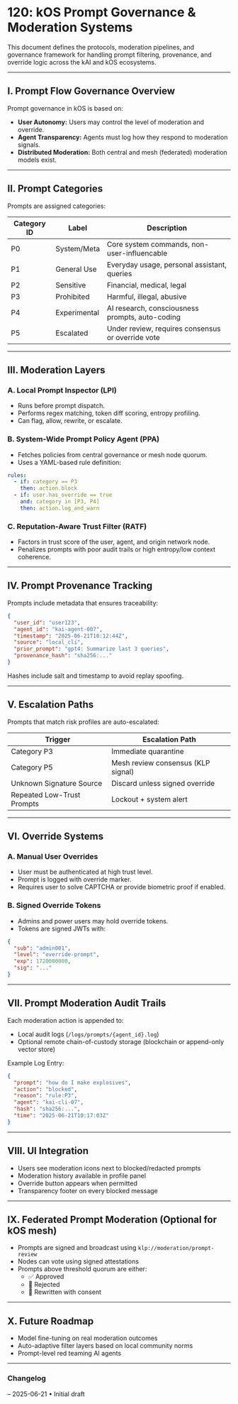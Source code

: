 # 120: kOS Prompt Governance & Moderation Systems

This document defines the protocols, moderation pipelines, and governance framework for handling prompt filtering, provenance, and override logic across the kAI and kOS ecosystems.

---

## I. Prompt Flow Governance Overview

Prompt governance in kOS is based on:

- **User Autonomy:** Users may control the level of moderation and override.
- **Agent Transparency:** Agents must log how they respond to moderation signals.
- **Distributed Moderation:** Both central and mesh (federated) moderation models exist.

---

## II. Prompt Categories

Prompts are assigned categories:

| Category ID | Label        | Description                                       |
| ----------- | ------------ | ------------------------------------------------- |
| P0          | System/Meta  | Core system commands, non-user-influencable       |
| P1          | General Use  | Everyday usage, personal assistant, queries       |
| P2          | Sensitive    | Financial, medical, legal                         |
| P3          | Prohibited   | Harmful, illegal, abusive                         |
| P4          | Experimental | AI research, consciousness prompts, auto-coding   |
| P5          | Escalated    | Under review, requires consensus or override vote |

---

## III. Moderation Layers

### A. Local Prompt Inspector (LPI)

- Runs before prompt dispatch.
- Performs regex matching, token diff scoring, entropy profiling.
- Can flag, allow, rewrite, or escalate.

### B. System-Wide Prompt Policy Agent (PPA)

- Fetches policies from central governance or mesh node quorum.
- Uses a YAML-based rule definition:

```yaml
rules:
  - if: category == P3
    then: action.block
  - if: user.has_override == true
    and: category in [P3, P4]
    then: action.log_and_warn
```

### C. Reputation-Aware Trust Filter (RATF)

- Factors in trust score of the user, agent, and origin network node.
- Penalizes prompts with poor audit trails or high entropy/low context coherence.

---

## IV. Prompt Provenance Tracking

Prompts include metadata that ensures traceability:

```json
{
  "user_id": "user123",
  "agent_id": "kai-agent-007",
  "timestamp": "2025-06-21T10:12:44Z",
  "source": "local_cli",
  "prior_prompt": "gpt4: Summarize last 3 queries",
  "provenance_hash": "sha256:..."
}
```

Hashes include salt and timestamp to avoid replay spoofing.

---

## V. Escalation Paths

Prompts that match risk profiles are auto-escalated:

| Trigger                    | Escalation Path                    |
| -------------------------- | ---------------------------------- |
| Category P3                | Immediate quarantine               |
| Category P5                | Mesh review consensus (KLP signal) |
| Unknown Signature Source   | Discard unless signed override     |
| Repeated Low-Trust Prompts | Lockout + system alert             |

---

## VI. Override Systems

### A. Manual User Overrides

- User must be authenticated at high trust level.
- Prompt is logged with override marker.
- Requires user to solve CAPTCHA or provide biometric proof if enabled.

### B. Signed Override Tokens

- Admins and power users may hold override tokens.
- Tokens are signed JWTs with:

```json
{
  "sub": "admin001",
  "level": "override-prompt",
  "exp": 1720000000,
  "sig": "..."
}
```

---

## VII. Prompt Moderation Audit Trails

Each moderation action is appended to:

- Local audit logs (`/logs/prompts/{agent_id}.log`)
- Optional remote chain-of-custody storage (blockchain or append-only vector store)

Example Log Entry:

```json
{
  "prompt": "how do I make explosives",
  "action": "blocked",
  "reason": "rule:P3",
  "agent": "kai-cli-07",
  "hash": "sha256:...",
  "time": "2025-06-21T10:17:03Z"
}
```

---

## VIII. UI Integration

- Users see moderation icons next to blocked/redacted prompts
- Moderation history available in profile panel
- Override button appears when permitted
- Transparency footer on every blocked message

---

## IX. Federated Prompt Moderation (Optional for kOS mesh)

- Prompts are signed and broadcast using `klp://moderation/prompt-review`
- Nodes can vote using signed attestations
- Prompts above threshold quorum are either:
  - ✅ Approved
  - 🚫 Rejected
  - 🔁 Rewritten with consent

---

## X. Future Roadmap

- Model fine-tuning on real moderation outcomes
- Auto-adaptive filter layers based on local community norms
- Prompt-level red teaming AI agents

---

### Changelog

– 2025-06-21 • Initial draft

